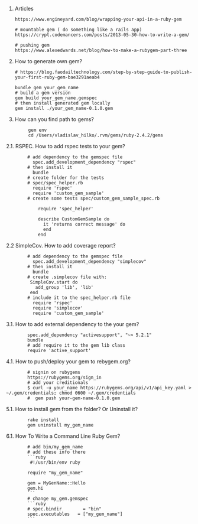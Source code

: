 1. Articles
      
       https://www.engineyard.com/blog/wrapping-your-api-in-a-ruby-gem
       
       # mountable gem ( do something like a rails app) 
       https://crypt.codemancers.com/posts/2013-05-30-how-to-write-a-gem/
       
       # pushing gem
       https://www.alexedwards.net/blog/how-to-make-a-rubygem-part-three
1. How to generate own gem?
       
       # https://blog.faodailtechnology.com/step-by-step-guide-to-publish-your-first-ruby-gem-bae3291aeab4
      
       bundle gem your_gem_name
       # build a gem version
       gem build your_gem_name.gemspec
       # then install generated gem locally
       gem install ./your_gem_name-0.1.0.gem
2. How can you find path to gems?
            
            gem env
            cd /Users/vladislav_hilko/.rvm/gems/ruby-2.4.2/gems

2.1. RSPEC. How to add rspec tests to your gem?
            
            # add dependency to the gemspec file 
              spec.add_development_dependency "rspec"
            # then install it
              bundle
            # create folder for the tests
            # spec/spec_helper.rb
              require 'rspec'
              require 'custom_gem_sample'
            # create some tests spec/custom_gem_sample_spec.rb
               
                require 'spec_helper'

                describe CustomGemSample do
                  it 'returns correct message' do
                  end
                end        
2.2 SimpleCov. How to add coverage report?
            
            # add dependency to the gemspec file 
              spec.add_development_dependency "simplecov"
            # then install it
              bundle
            # create .simplecov file with:
             SimpleCov.start do
               add_group 'lib', 'lib'
             end
            # include it to the spec_helper.rb file
              require 'rspec'
              require 'simplecov'
              require 'custom_gem_sample'
            
 3.1. How to add external dependency to the your gem?
            
            spec.add_dependency "activesupport", "~> 5.2.1"
            bundle
            # add require it to the gem lib class
            require 'active_support'
4.1. How to push/deploy your gem to rebygem.org?
      
            # signin on rubygems 
            https://rubygems.org/sign_in
            # add your creditionals
            $ curl -u your_name https://rubygems.org/api/v1/api_key.yaml > ~/.gem/credentials; chmod 0600 ~/.gem/credentials
            #  gem push your-gem-name-0.1.0.gem
5.1. How to install gem from the folder? Or Uninstall it?
            
            rake install
            gem uninstall my_gem_name
6.1. How To Write a Command Line Ruby Gem?
            
            # add bin/my_gem_name
            # add these info there
            ```ruby
             #!/usr/bin/env ruby

            require "my_gem_name"

            gem = MyGenName::Hello
            gem.hi           
            ```
            # change my_gem.gemspec
            ```ruby
            # spec.bindir        = "bin"
            spec.executables   = ["my_gem_name"]        
            ```



